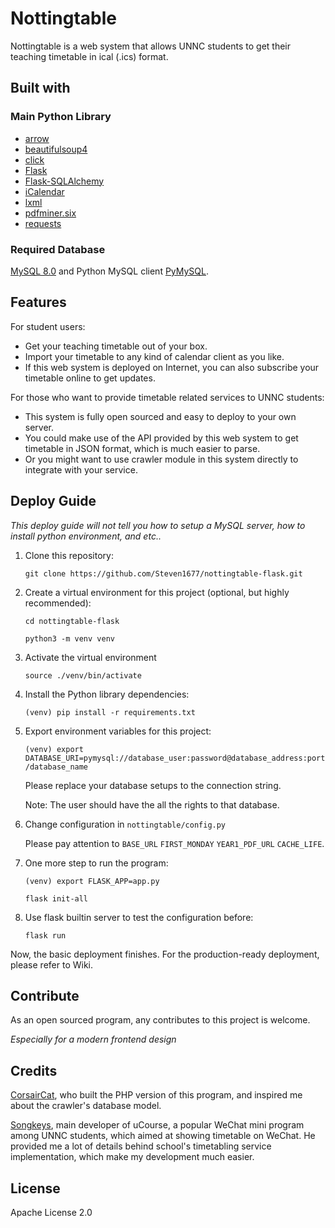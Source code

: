 # Nottingtable
Nottingtable is a web system that allows UNNC students to 
get their teaching timetable in ical (.ics) format.

## Built with
### Main Python Library 
- [arrow](https://github.com/arrow-py/arrow)
- [beautifulsoup4](https://www.crummy.com/software/BeautifulSoup/)
- [click](https://github.com/pallets/click)
- [Flask](https://github.com/pallets/flask/)
- [Flask-SQLAlchemy](https://github.com/pallets/flask-sqlalchemy)
- [iCalendar](https://github.com/collective/icalendar)
- [lxml](https://github.com/lxml/lxml)
- [pdfminer.six](https://github.com/pdfminer/pdfminer.six)
- [requests](https://github.com/psf/requests)
### Required Database
[MySQL 8.0](https://dev.mysql.com/downloads/) and Python MySQL client [PyMySQL](https://github.com/PyMySQL/PyMySQL).

## Features
For student users:
- Get your teaching timetable out of your box.
- Import your timetable to any kind of calendar client as you like.
- If this web system is deployed on Internet, you can also subscribe 
your timetable online to get updates.

For those who want to provide timetable related services to UNNC students:
- This system is fully open sourced and easy to deploy to your own server.
- You could make use of the API provided by this web system to get timetable
in JSON format, which is much easier to parse.
- Or you might want to use crawler module in this system directly to integrate with your service.

## Deploy Guide
*This deploy guide will not tell you how to setup a MySQL server, 
how to install python environment, and etc..*
1. Clone this repository:

    `git clone https://github.com/Steven1677/nottingtable-flask.git`
   
2. Create a virtual environment for this project (optional, but highly recommended):
    
    `cd nottingtable-flask`
    
    `python3 -m venv venv`

3. Activate the virtual environment
    
    `source ./venv/bin/activate`

4. Install the Python library dependencies:

    `(venv) pip install -r requirements.txt`

5. Export environment variables for this project:

    `(venv) export DATABASE_URI=pymysql://database_user:password@database_address:port/database_name`
    
    Please replace your database setups to the connection string.
    
    Note: The user should have the all the rights to that database.

6. Change configuration in `nottingtable/config.py`
    
    Please pay attention to `BASE_URL` `FIRST_MONDAY` `YEAR1_PDF_URL` `CACHE_LIFE`.
    
7. One more step to run the program:

    `(venv) export FLASK_APP=app.py`
    
    `flask init-all`
    
8. Use flask builtin server to test the configuration before:

    `flask run`

Now, the basic deployment finishes. For the production-ready
deployment, please refer to Wiki.

## Contribute
As an open sourced program, any contributes to this project is welcome.

*Especially for a modern frontend design*

## Credits
[CorsairCat](https://github.com/CorsairCat), who built the PHP version of this program,
and inspired me about the crawler's database model.

[Songkeys](https://github.com/Songkeys), main developer of uCourse, a popular
WeChat mini program among UNNC students, which aimed at showing timetable on WeChat.
He provided me a lot of details behind school's timetabling service implementation,
which make my development much easier.

## License
Apache License 2.0